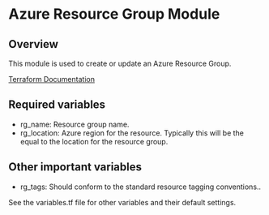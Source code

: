 # Azure Resource Group Module

## Overview
  This module is used to create or update an Azure Resource Group.

  [Terraform Documentation](https://www.terraform.io/docs/providers/azurerm/r/resource_group.html)

## Required variables
- rg_name: Resource group name.
- rg_location:  Azure region for the resource.  Typically this will be the equal to the location for the resource group.

## Other important variables
- rg_tags: Should conform to the standard resource tagging conventions..

See the variables.tf file for other variables and their default settings.

